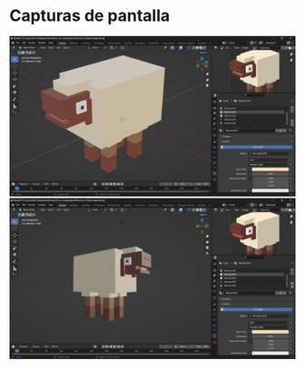 # Capturas de pantalla
![](https://github.com/larz120/SimulacionPorComputadora-CarlosLara/blob/main/Practica_03/personaje_01.png)
![](https://github.com/larz120/SimulacionPorComputadora-CarlosLara/blob/main/Practica_03/personaje_02.png)
